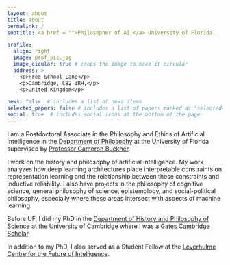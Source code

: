 ```yaml
---
layout: about
title: about
permalink: /
subtitle: <a href = "">Philosopher of AI.</a> University of Florida.

profile:
  align: right
  image: prof_pic.jpg
  image_cicular: true # crops the image to make it circular
  address: >
    <p>Free School Lane</p>
    <p>Cambridge, CB2 3RH,</p>
    <p>United Kingdom</p>

news: false  # includes a list of news items
selected_papers: false # includes a list of papers marked as "selected={true}"
social: true  # includes social icons at the bottom of the page
---
```


I am a Postdoctoral Associate in the Philosophy and Ethics of Artificial Intelligence in the [Department of Philosophy](https://phil.ufl.edu/) at the University of Florida supervised by [Professor Cameron Buckner](http://cameronbuckner.net/). 

I work on the history and philosophy of artificial intelligence. My work analyzes how deep learning architectures place interpretable constraints on representation learning and the relationship between these constraints and inductive reliability. I also have projects in the philosophy of cognitive science, general philosophy of science, epistemology, and social-political philosophy, especially where these areas intersect with aspects of machine learning.

Before UF, I did my PhD in the [Department of History and Philosophy of Science](https://www.hps.cam.ac.uk) at the University of Cambridge where I was a [Gates Cambridge Scholar](https://www.gatescambridge.org/).

In addition to my PhD, I also served as a Student Fellow at the [Leverhulme Centre for the Future of Intelligence](http://lcfi.ac.uk).



 

<!--My dissertation develops a pragmatist epistemology of deep learning in scientific practice. I emphasize the theoretical foundations of statistical learning as a source of pragmatic understanding, which involves empirically tested methods of engineering models that facilitate reliable prediction and control. This approach leads me to consider conceptual issues with prominent validation methods, including cross-validation, calibration, and uncertainty estimation, contrasting these contemporary practices with parallels in the history of scientific instruments..

 My current research broadly concerns the epistemic, moral, and political significance of machine learning in science and public life. Tackling these issues leads me to confront fundamental questions concerning the role non-epistemic values in science and technology, the relationship between various conceptions of objectivity and trust, and the nature and importance of uncertainty estimates for responsibility. 
 -->



<!--Before Cambridge I was a student at the University of Houston where I earned my BA and MA in Philosophy.

I share my life with my brilliant wife and our two cats <a target = "_blank" href="assets/img/winston.jpg">Winston</a> and <a target = "_blank" href="assets/img/lumi.jpg">Lumi</a>.-->
